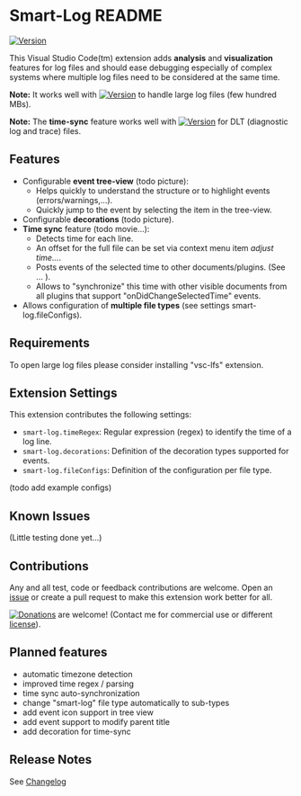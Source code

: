 # Smart-Log README

[![Version](https://vsmarketplacebadge.apphb.com/version/mbehr1.smart-log.svg)](https://marketplace.visualstudio.com/items?itemName=mbehr1.smart-log)

This Visual Studio Code(tm) extension adds **analysis** and **visualization** features for log files and should ease debugging especially of complex systems where multiple log files need to be considered at the same time.

**Note:** It works well with [![Version](https://vsmarketplacebadge.apphb.com/version/mbehr1.vsc-lfs.svg)](https://marketplace.visualstudio.com/items?itemName=mbehr1.vsc-lfs) to handle large log files (few hundred MBs).

**Note:** The **time-sync** feature works well with [![Version](https://vsmarketplacebadge.apphb.com/version/mbehr1.dlt-logs.svg)](https://marketplace.visualstudio.com/items?itemName=mbehr1.dlt-logs) for DLT (diagnostic log and trace) files.


## Features

- Configurable **event tree-view** (todo picture):
  - Helps quickly to understand the structure or to highlight events (errors/warnings,...).
  - Quickly jump to the event by selecting the item in the tree-view.
- Configurable **decorations** (todo picture).
- **Time sync** feature (todo movie...):
  - Detects time for each line.
  - An offset for the full file can be set via context menu item *adjust time...*.
  - Posts events of the selected time to other documents/plugins. (See ... <todo>).
  - Allows to "synchronize" this time with other visible documents from all plugins that support "onDidChangeSelectedTime" events. 
- Allows configuration of **multiple file types** (see settings smart-log.fileConfigs).

<!-- 
For example if there is an image subfolder under your extension project workspace:

\!\[feature X\]\(images/feature-x.png\)

> Tip: Many popular extensions utilize animations. This is an excellent way to show off your extension! We recommend short, focused animations that are easy to follow.
-->

## Requirements

To open large log files please consider installing "vsc-lfs" extension.
## Extension Settings

This extension contributes the following settings:

* `smart-log.timeRegex`: Regular expression (regex) to identify the time of a log line.
* `smart-log.decorations`: Definition of the decoration types supported for events.
* `smart-log.fileConfigs`: Definition of the configuration per file type.

(todo add example configs)

## Known Issues

(Little testing done yet...)

## Contributions

Any and all test, code or feedback contributions are welcome.
Open an [issue](https://github.com/mbehr1/smart-log/issues) or create a pull request to make this extension work better for all.

[![Donations](https://www.paypalobjects.com/en_US/DK/i/btn/btn_donateCC_LG.gif)](https://www.paypal.com/cgi-bin/webscr?cmd=_s-xclick&hosted_button_id=2ZNMJP5P43QQN&source=url) are welcome! (Contact me for commercial use or different [license](https://creativecommons.org/licenses/by-nc-sa/4.0/legalcode)).

## Planned features

* automatic timezone detection
* improved time regex / parsing
* time sync auto-synchronization
* change "smart-log" file type automatically to sub-types
* add event icon support in tree view
* add event support to modify parent title
* add decoration for time-sync

## Release Notes

See [Changelog](./CHANGELOG.md)

<!-- 
**Note:** You can author your README using Visual Studio Code.  Here are some useful editor keyboard shortcuts:

* Split the editor (`Cmd+\` on macOS or `Ctrl+\` on Windows and Linux)
* Toggle preview (`Shift+CMD+V` on macOS or `Shift+Ctrl+V` on Windows and Linux)
* Press `Ctrl+Space` (Windows, Linux) or `Cmd+Space` (macOS) to see a list of Markdown snippets

### For more information

* [Visual Studio Code's Markdown Support](http://code.visualstudio.com/docs/languages/markdown)
* [Markdown Syntax Reference](https://help.github.com/articles/markdown-basics/)
-->
